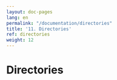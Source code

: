```yaml
---
layout: doc-pages
lang: en
permalink: "/documentation/directories"
title: '11. Directories'
ref: directories
weight: 12
---
```


# Directories
